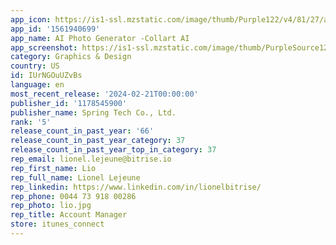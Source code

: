 ```yaml
---
app_icon: https://is1-ssl.mzstatic.com/image/thumb/Purple122/v4/81/27/a3/8127a366-5c27-8e9f-82e9-2d1953793f56/AppIcon_pixel-0-0-1x_U007ephone-0-0-85-220.png/1024x1024bb.png
app_id: '1561940699'
app_name: AI Photo Generator -Collart AI
app_screenshot: https://is1-ssl.mzstatic.com/image/thumb/PurpleSource126/v4/27/55/46/27554629-bfb7-4700-8085-37d7e71e5fd6/b6be6f19-1af7-42bf-a51c-70d6914ba5d8_1.jpg/1242x2688bb.png
category: Graphics & Design
country: US
id: IUrNGOuUZvBs
language: en
most_recent_release: '2024-02-21T00:00:00'
publisher_id: '1178545900'
publisher_name: Spring Tech Co., Ltd.
rank: '5'
release_count_in_past_year: '66'
release_count_in_past_year_category: 37
release_count_in_past_year_top_in_category: 37
rep_email: lionel.lejeune@bitrise.io
rep_first_name: Lio
rep_full_name: Lionel Lejeune
rep_linkedin: https://www.linkedin.com/in/lionelbitrise/
rep_phone: 0044 73 918 00286
rep_photo: lio.jpg
rep_title: Account Manager
store: itunes_connect
---
```

